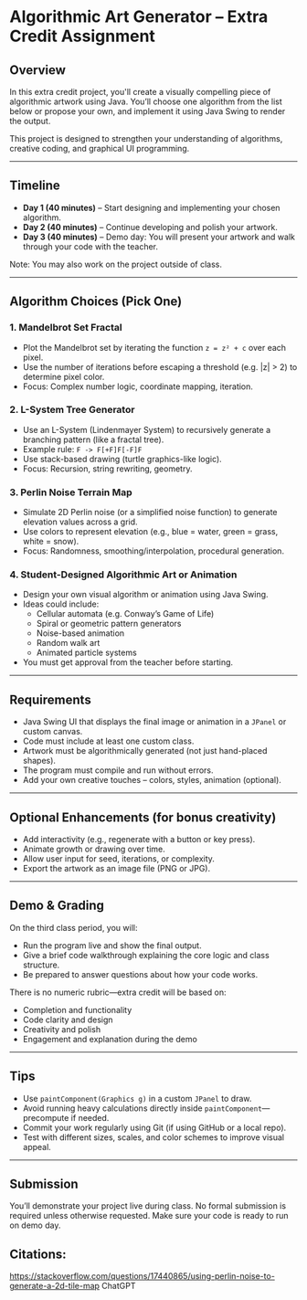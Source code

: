 # Algorithmic Art Generator – Extra Credit Assignment

## Overview

In this extra credit project, you'll create a visually compelling piece of algorithmic artwork using Java. You’ll choose one algorithm from the list below or propose your own, and implement it using Java Swing to render the output.

This project is designed to strengthen your understanding of algorithms, creative coding, and graphical UI programming.

---

## Timeline

- **Day 1 (40 minutes)** – Start designing and implementing your chosen algorithm.
- **Day 2 (40 minutes)** – Continue developing and polish your artwork.
- **Day 3 (40 minutes)** – Demo day: You will present your artwork and walk through your code with the teacher.

Note: You may also work on the project outside of class.

---

## Algorithm Choices (Pick One)

### 1. Mandelbrot Set Fractal
- Plot the Mandelbrot set by iterating the function `z = z² + c` over each pixel.
- Use the number of iterations before escaping a threshold (e.g. |z| > 2) to determine pixel color.
- Focus: Complex number logic, coordinate mapping, iteration.

### 2. L-System Tree Generator
- Use an L-System (Lindenmayer System) to recursively generate a branching pattern (like a fractal tree).
- Example rule: `F -> F[+F]F[-F]F`
- Use stack-based drawing (turtle graphics-like logic).
- Focus: Recursion, string rewriting, geometry.

### 3. Perlin Noise Terrain Map
- Simulate 2D Perlin noise (or a simplified noise function) to generate elevation values across a grid.
- Use colors to represent elevation (e.g., blue = water, green = grass, white = snow).
- Focus: Randomness, smoothing/interpolation, procedural generation.

### 4. Student-Designed Algorithmic Art or Animation
- Design your own visual algorithm or animation using Java Swing.
- Ideas could include:
  - Cellular automata (e.g. Conway’s Game of Life)
  - Spiral or geometric pattern generators
  - Noise-based animation
  - Random walk art
  - Animated particle systems
- You must get approval from the teacher before starting.

---

## Requirements

- Java Swing UI that displays the final image or animation in a `JPanel` or custom canvas.
- Code must include at least one custom class.
- Artwork must be algorithmically generated (not just hand-placed shapes).
- The program must compile and run without errors.
- Add your own creative touches – colors, styles, animation (optional).

---

## Optional Enhancements (for bonus creativity)

- Add interactivity (e.g., regenerate with a button or key press).
- Animate growth or drawing over time.
- Allow user input for seed, iterations, or complexity.
- Export the artwork as an image file (PNG or JPG).

---

## Demo & Grading

On the third class period, you will:

- Run the program live and show the final output.
- Give a brief code walkthrough explaining the core logic and class structure.
- Be prepared to answer questions about how your code works.

There is no numeric rubric—extra credit will be based on:

- Completion and functionality
- Code clarity and design
- Creativity and polish
- Engagement and explanation during the demo

---

## Tips

- Use `paintComponent(Graphics g)` in a custom `JPanel` to draw.
- Avoid running heavy calculations directly inside `paintComponent`—precompute if needed.
- Commit your work regularly using Git (if using GitHub or a local repo).
- Test with different sizes, scales, and color schemes to improve visual appeal.

---

## Submission

You’ll demonstrate your project live during class. No formal submission is required unless otherwise requested. Make sure your code is ready to run on demo day.

## Citations:
https://stackoverflow.com/questions/17440865/using-perlin-noise-to-generate-a-2d-tile-map
ChatGPT
